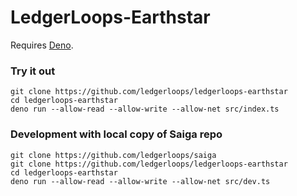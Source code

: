 # LedgerLoops-Earthstar

Requires [Deno](https://deno.com).

### Try it out
```
git clone https://github.com/ledgerloops/ledgerloops-earthstar
cd ledgerloops-earthstar
deno run --allow-read --allow-write --allow-net src/index.ts
```

### Development with local copy of Saiga repo
```
git clone https://github.com/ledgerloops/saiga
git clone https://github.com/ledgerloops/ledgerloops-earthstar
cd ledgerloops-earthstar
deno run --allow-read --allow-write --allow-net src/dev.ts
```